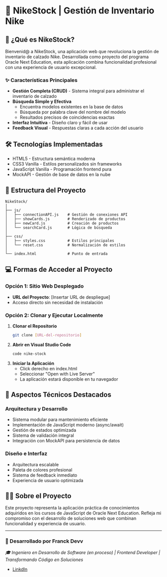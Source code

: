 # 👟 NikeStock | Gestión de Inventario Nike
## 🎯 ¿Qué es NikeStock?
Bienvenid@ a NikeStock, una aplicación web que revoluciona la gestión de inventario de calzado Nike. Desarrollada como proyecto del programa Oracle Next Education, esta aplicación combina funcionalidad profesional con una experiencia de usuario excepcional.

### ✨ Características Principales
- **Gestión Completa (CRUD)** - Sistema integral para administrar el inventario de calzado
- **Búsqueda Simple y Efectiva**
  - Encuentra modelos existentes en la base de datos
  - Búsqueda por palabra clave del nombre del modelo
  - Resultados precisos de coincidencias exactas
- **Interfaz Intuitiva** - Diseño claro y fácil de usar
- **Feedback Visual** - Respuestas claras a cada acción del usuario 

## 🛠️ Tecnologías Implementadas
- HTML5 - Estructura semántica moderna
- CSS3 Vanilla - Estilos personalizados sin frameworks
- JavaScript Vanilla - Programación frontend pura
- MockAPI - Gestión de base de datos en la nube

## 📁 Estructura del Proyecto
```
NikeStock/
│
├── js/
│   ├── connectionAPI.js    # Gestión de conexiones API
│   ├── showCards.js        # Renderizado de productos
│   ├── newCard.js          # Creación de productos
│   └── searchCard.js       # Lógica de búsqueda
│
├── css/
│   ├── styles.css          # Estilos principales
│   └── reset.css           # Normalización de estilos
│
└── index.html              # Punto de entrada
```

## 💻 Formas de Acceder al Proyecto
### Opción 1: Sitio Web Desplegado
- **URL del Proyecto**: [Insertar URL de despliegue]
- Acceso directo sin necesidad de instalación

### Opción 2: Clonar y Ejecutar Localmente
1. **Clonar el Repositorio**
   ```bash
   git clone [URL-del-repositorio]
2. **Abrir en Visual Studio Code**
   ```bash
   code nike-stock
3. **Iniciar la Aplicación**
   - Click derecho en index.html
   - Seleccionar "Open with Live Server"
   - La aplicación estará disponible en tu navegador

## 🌟 Aspectos Técnicos Destacados
### Arquitectura y Desarrollo
- Sistema modular para mantenimiento eficiente
- Implementación de JavaScript moderno (async/await)
- Gestión de estados optimizada
- Sistema de validación integral
- Integración con MockAPI para persistencia de datos

### Diseño e Interfaz
- Arquitectura escalable
- Paleta de colores profesional
- Sistema de feedback inmediato
- Experiencia de usuario optimizada

## 👨‍💻 Sobre el Proyecto
Este proyecto representa la aplicación práctica de conocimientos adquiridos en los cursos de JavaScript de Oracle Next Education. Refleja mi compromiso con el desarrollo de soluciones web que combinan funcionalidad y experiencia de usuario.

---
### 🚀 Desarrollado por Franck Devv
*🎓 Ingeniero en Desarrollo de Software (en proceso) | Frontend Developer | Transformando Código en Soluciones*

- [LinkdIn](https://www.linkedin.com/in/devfranciscocruzs)
   
   

